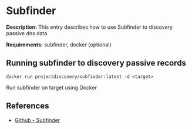 # Subfinder

**Description:** This entry describes how to use Subfinder to discovery passive dns data

**Requirements:** subfinder, docker (optional)

## Running subfinder to discovery passive records

```
docker run projectdiscovery/subfinder:latest -d <target>
```

Run subfinder on target using Docker
  
## References
* [Github - Subfinder](https://github.com/projectdiscovery/subfinder)